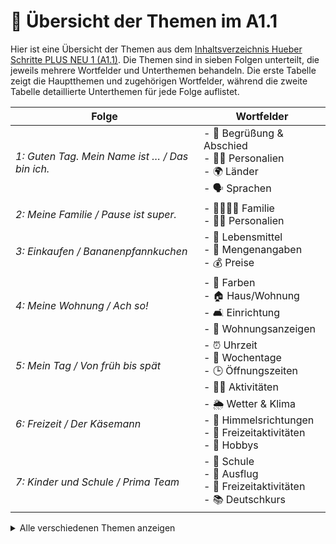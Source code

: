 # 📝 Übersicht der Themen im A1.1

Hier ist eine Übersicht der Themen aus dem [Inhaltsverzeichnis Hueber Schritte PLUS NEU 1 (A1.1)](https://shop.hueber.de/media/hueber_dateien/Internet_Inhaltsverz/Red1/9783195010818_Inhalt.pdf). Die Themen sind in sieben Folgen unterteilt, die jeweils mehrere Wortfelder und Unterthemen behandeln. Die erste Tabelle zeigt die Hauptthemen und zugehörigen Wortfelder, während die zweite Tabelle detaillierte Unterthemen für jede Folge auflistet.

| **Folge**                                      | **Wortfelder**                                                                                 |
| ---------------------------------------------- | ---------------------------------------------------------------------------------------------- |
| _1: Guten Tag. Mein Name ist … / Das bin ich._ | - 👋 Begrüßung & Abschied <br> - 🧑‍💼 Personalien <br> - 🌍 Länder <br> - 🗣️ Sprachen            |
| _2: Meine Familie / Pause ist super._          | - 👨‍👩‍👧‍👦 Familie <br> - 🧑‍💼 Personalien                                                             |
| _3: Einkaufen / Bananenpfannkuchen_            | - 🛒 Lebensmittel <br> - 📏 Mengenangaben <br> - 💰 Preise                                     |
| _4: Meine Wohnung / Ach so!_                   | - 🎨 Farben <br> - 🏠 Haus/Wohnung <br> - 🛋️ Einrichtung <br> - 📄 Wohnungsanzeigen            |
| _5: Mein Tag / Von früh bis spät_              | - ⏰ Uhrzeit <br> - 📅 Wochentage <br> - 🕒 Öffnungszeiten <br> - 🏃‍♂️ Aktivitäten               |
| _6: Freizeit / Der Käsemann_                   | - 🌦️ Wetter & Klima <br> - 🧭 Himmelsrichtungen <br> - 🎲 Freizeitaktivitäten <br> - 🎨 Hobbys |
| _7: Kinder und Schule / Prima Team_            | - 🏫 Schule <br> - 🧳 Ausflug <br> - 🎲 Freizeitaktivitäten <br> - 📚 Deutschkurs              |

<div class="card my-4 p-1 bg-light">

<details><summary>Alle verschiedenen Themen anzeigen</summary>

| **Folge**                                      |                                                                   |                                                                |                                                                 |                                                                   |                                                                              |
| ---------------------------------------------- | ----------------------------------------------------------------- | -------------------------------------------------------------- | --------------------------------------------------------------- | ----------------------------------------------------------------- | ---------------------------------------------------------------------------- |
| _1: Guten Tag. Mein Name ist … / Das bin ich._ | 👋 Guten Tag (Begrüßung/Abschied)                                 | 🧑‍💼 Ich heiße … (Namen fragen/vorstellen)                       | 🌍 Ich komme aus … (Heimatland, Sprachkenntnisse)               | 🔤 Buchstaben (Alphabet, Telefongespräch)                         | 🏷️ Adresse (Visitenkarte, Formular)                                          |
| _2: Meine Familie / Pause ist super._          | 😊 Wie geht’s? (Befinden fragen/ausdrücken)                       | 👨‍👩‍👧‍👦 Das ist mein Bruder (Familie vorstellen)                    | 🏠 Er lebt in Poznan (Wohnort nennen)                           | 🔢 Zahlen & Personalien (bis 20, Interview, Formular)             | 🌍 Deutschsprachige Länder (Informationen verstehen)                         |
| _3: Einkaufen / Bananenpfannkuchen_            | 🛒 Haben wir Zucker? (Lebensmittel benennen, Einkaufszettel)      | ❓ Das ist doch kein Ei (Wortfragen, Vermutungen)              | 📏 Kaufst du bitte zehn Eier? (Mengen benennen)                 | 💰 Preise & Mengenangaben (Preise, Prospekt verstehen)            | 🍳 Einkaufen & Kochen (Einkaufsgespräch, Rezept lesen)                       |
| _4: Meine Wohnung / Ach so!_                   | 🚪 Das Bad ist dort (Zimmer benennen)                             | 🏠 Das Zimmer ist schön, es kostet … (Wohnung beschreiben)     | 🛋️ Die Möbel sind schön (Möbel, Elektrogeräte, Farben benennen) | 📄 Wohnungsanzeigen (Zahlen bis 1 Mio., Infos entnehmen)          | 📞 Am Telefon (Auskünfte erfragen)                                           |
| _5: Mein Tag / Von früh bis spät_              | 🧹 Ich räume mein Zimmer auf (Aktivitäten/Vorlieben)              | ⏰ Wie spät ist es? (Uhrzeit fragen und angeben)               | 📅 Wann fängt der Deutschkurs an? (Wochentage)                  | 🌅 Tageszeiten (Zeitangaben, Tagesablauf)                         | 👨‍👩‍👧‍👦 Familienalltag (Öffnungszeiten verstehen)                                 |
| _6: Freizeit / Der Käsemann_                   | 🌦️ Das Wetter ist nicht schön (Wetterbericht, Wetterfragen)       | 🧀 Hast du den Käse? (Gespräch am Imbiss)                      | ❌ Hast du keinen Hunger? (Zustimmung/Verneinung)               | 🎲 Freizeit & Hobbys (Aktivitäten, Porträt verstehen)             | 🎤 Besondere Hobbys (Interviews über Hobbys)                                 |
| _7: Kinder und Schule / Prima Team_            | 🚸 Ich kann nicht in die Schule gehen (Fähigkeiten/Möglichkeiten) | ✍️ Sie will den Mathetest schreiben (Absicht, Willensäußerung) | 📖 Du hast nicht gelernt (Vergangenheit, Tagesablauf)           | 🕒 Bist du pünktlich gekommen? (Aktivitäten in der Vergangenheit) | 📞 Kommunikation mit der Schule (Elternbrief, Telefongespräch bei Krankheit) |

</details>

</div>
